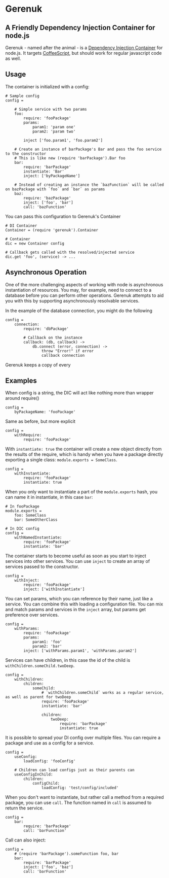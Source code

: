 # Gerenuk

## A Friendly Dependency Injection Container for node.js

Gerenuk - named after the animal - is a [Dependency Injection Container](http://en.wikipedia.org/wiki/Dependency_injection) for node.js. It targets [CoffeeScript](http://coffeescript.org), but should work for regular javascript code as well.

## Usage

The container is initialized with a config:

    # Sample config
    config = 
    
        # Simple service with two params
        foo: 
            require: 'fooPackage'
            params:
                param1: 'param one'
                param2: 'param two'
            
            inject ['foo.param1', 'foo.param2']
        
        # Create an instance of barPackage's Bar and pass the foo service to the constructor
        # This is like new (require 'barPackage').Bar foo
        bar:
            require: 'barPackage'
            instantiate: 'Bar'
            inject: ['byPackageName']
        
        # Instead of creating an instance the `bazFunction` will be called on bazPackage with `foo` and `bar` as params
        baz:
            require: 'bazPackage'
            inject: ['foo', 'bar']
            call: 'bazFunction'

You can pass this configuration to Gerenuk's Container
    
    # DI Container
    Container = (require 'gerenuk').Container
            
    # Container
    dic = new Container config 

    # Callback gets called with the resolved/injected service
    dic.get 'foo', (service) -> ...

## Asynchronous Operation

One of the more challenging aspects of working with node is asynchronous instantiation of resources. You may, for example, need to connect to a database before you can perform other operations. Gerenuk attempts to aid you with this by supporting asynchronously resolvable services.

In the example of the database connection, you might do the following

    config = 
        connection: 
            require: 'dbPackage'
        
            # Callback on the instance 
            callback: (db, callback) ->
                db.connect (error, connection) ->
                    throw "Error!" if error
                    callback connection

Gerenuk keeps a copy of every 

## Examples

When config is a string, the DIC will act like nothing more than wrapper around require()

    config =
        byPackageName: 'fooPackage'
    
Same as before, but more explicit

    config =
        withRequire:
            require: 'fooPackage'
        
With `instantiate: true` the container will create a new object directly from the results of the require, which is handy when you have a package directly exporting a single class: `module.exports = SomeClass`.

    config =
        withInstantiate:
            require: 'fooPackage'
            instantiate: true
    
When you only want to instantiate a part of the `module.exports` hash, you can name it in instantiate, in this case `bar`:

    # In fooPackage
    module.exports = 
        foo: SomeClass
        bar: SomeOtherClass
        
    # In DIC config
    config =
        withNamedInstantiate:
            require: 'fooPackage'
            instantiate: 'bar'
    
The container starts to become useful as soon as you start to inject services into other services. You can use `inject` to create an array of services passed to the constructor.

    config = 
        withInject:
            require: 'fooPackage'
            inject: ['withInstantiate']

You can set params, which you can reference by their name, just like a service. You can combine this with loading a configuration file. You can mix and match params and services in the `inject` array, but params get preference over services.

    config =
        withParams:
            require: 'fooPackage'
            params:
                param1: 'foo'
                param2: 'bar'
            inject: ['withParams.param1', 'withParams.param2']
        
Services can have children, in this case the id of the child is `withChildren.someChild.twoDeep`.

    config =
        withChildren:
            children:
                someChild:
                    # `withChildren.someChild` works as a regular service, as well as parent for twoDeep
                    require: 'fooPackage'
                    instantiate: 'bar'
                
                    children:
                        twoDeep:
                            require: 'barPackage'
                            instantiate: true
    
It is possible to spread your DI config over multiple files. You can require a package and use as a config for a service.

    config =    
        useConfig:
            loadConfig: 'fooConfig'
    
        # Children can load configs just as their parents can
        useConfigInChild:
            children:
                configChild:
                    loadConfig: 'test/config/included'
                
When you don't want to instantiate, but rather call a method from a required package, you can use `call`. The function named in `call` is assumed to return the service.

    config =    
        bar:
            require: 'barPackage'
            call: 'barFunction'
    
Call can also inject:

    config =    
        # (require 'barPackage').someFunction foo, bar
        bar:
            require: 'barPackage'
            inject: ['foo', 'baz']
            call: 'barFunction'

